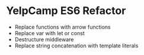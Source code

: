 # YelpCamp ES6 Refactor

* Replace functions with arrow functions
* Replace var with let or const
* Destructure middleware
* Replace string concatenation with template literals